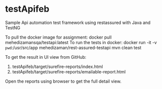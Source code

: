 # testApifeb
Sample Api automation test framework using restassured with Java and TestNG

To pull the docker image for assignment: docker pull mehedizamansqa/testapi:latest
To run the tests in docker: docker run -it -v `pwd`:/usr/src/app mehedizaman/rest-assured-testapi mvn clean test

To get the result in UI view from GitHub: 
1. testApifeb/target/surefire-reports/index.html
2. testApifeb/target/surefire-reports/emailable-report.html

Open the reports using browser to get the full detail view. 
